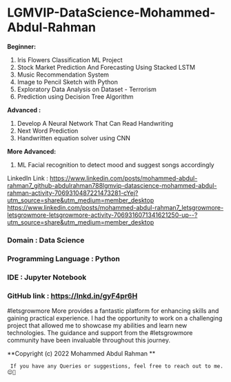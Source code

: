 # LGMVIP-DataScience-Mohammed-Abdul-Rahman



**Beginner:**
1) Iris Flowers Classification ML Project
2) Stock Market Prediction And Forecasting Using Stacked LSTM
3) Music Recommendation System
4) Image to Pencil Sketch with Python
5)  Exploratory Data Analysis on Dataset - Terrorism
6) Prediction using Decision Tree Algorithm

 **Advanced :**
1) Develop A Neural Network That Can Read Handwriting
2) Next Word Prediction
3) Handwritten equation solver using CNN

**More Advanced:**
1) ML Facial recognition to detect mood and suggest songs accordingly

LinkedIn Link :
https://www.linkedin.com/posts/mohammed-abdul-rahman7_github-abdulrahman788lgmvip-datascience-mohammed-abdul-rahman-activity-7069310487221473281-cYej?utm_source=share&utm_medium=member_desktop
https://www.linkedin.com/posts/mohammed-abdul-rahman7_letsgrowmore-letsgrowmore-letsgrowmore-activity-7069316071341621250-up--?utm_source=share&utm_medium=member_desktop




### Domain : Data Science
### Programming Language : Python
### IDE : Jupyter Notebook
### GitHub link : https://lnkd.in/gyF4pr6H

#letsgrowmore More provides a fantastic platform for enhancing skills and gaining practical experience. I had the opportunity to work on a challenging project that allowed me to showcase my abilities and learn new technologies. The guidance and support from the #letsgrowmore community have been invaluable throughout this journey.

 **Copyright (c) 2022 Mohammed Abdul Rahman **

     If you have any Queries or suggestions, feel free to reach out to me.😌🙂

